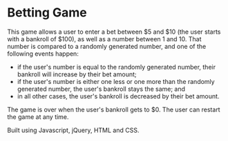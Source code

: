Betting Game
============

This game allows a user to enter a bet between $5 and $10 (the user starts with a bankroll of $100), as well as a number between 1 and 10. That number is compared to a randomly generated number, and one of the following events happen:

- if the user's number is equal to the randomly generated number, their bankroll will increase by their bet amount;
- if the user's number is either one less or one more than the randomly generated number, the user's bankroll stays the same; and
- in all other cases, the user's bankroll is decreased by their bet amount.

The game is over when the user's bankroll gets to $0. The user can restart the game at any time.

Built using Javascript, jQuery, HTML and CSS.
